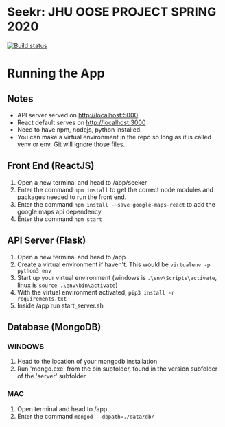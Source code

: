 # Seekr: JHU OOSE PROJECT SPRING 2020
[![Build status](https://travis-ci.com/jhu-oose/2020-spring-group-Seekr.svg?token=Vxy2zEXxUQmZnx9hqykp&branch=master)](https://travis-ci.com/jhu-oose/2020-spring-group-Seekr)

# Running the App

## Notes

- API server served on <http://localhost:5000>
- React default serves on <http://localhost:3000>
- Need to have npm, nodejs, python installed.
- You can make a virtual environment in the repo so long as it is called venv or env. Git will ignore those files.

## Front End (ReactJS)

1. Open a new terminal and head to /app/seeker
2. Enter the command `npm install` to get the correct node modules and packages needed to run the front end.
3. Enter the command `npm install --save google-maps-react` to add the google maps api dependency
4. Enter the command `npm start` 


## API Server (Flask)

1. Open a new terminal and head to /app
2. Create a virtual environment if haven't. This would be `virtualenv -p python3 env`
3. Start up your virtual environment (windows is `.\env\Scripts\activate`, linux is  `source .\env\bin\activate`)
4. With the virtual environment activated, `pip3 install -r requirements.txt`
5. Inside /app run start_server.sh

## Database (MongoDB)

### WINDOWS

1. Head to the location of your mongodb installation
2. Run 'mongo.exe' from the bin subfolder, found in the version subfolder of the 'server' subfolder

### MAC

1. Open terminal and head to /app
2. Enter the command `mongod --dbpath=./data/db/`
